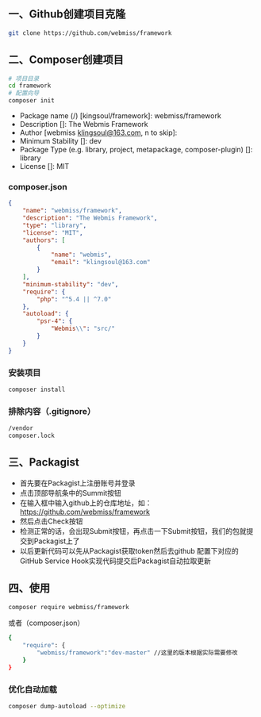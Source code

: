 ## 一、Github创建项目克隆
``` bash
git clone https://github.com/webmiss/framework
```

## 二、Composer创建项目
``` bash
# 项目目录
cd framework
# 配置向导
composer init
```
- Package name (<vendor>/<name>) [kingsoul/framework]: webmiss/framework
- Description []: The Webmis Framework
- Author [webmiss <klingsoul@163.com>, n to skip]: 
- Minimum Stability []: dev
- Package Type (e.g. library, project, metapackage, composer-plugin) []: library
- License []: MIT

### composer.json
``` json
{
    "name": "webmiss/framework",
    "description": "The Webmis Framework",
    "type": "library",
    "license": "MIT",
    "authors": [
        {
            "name": "webmis",
            "email": "klingsoul@163.com"
        }
    ],
    "minimum-stability": "dev",
    "require": {
        "php": "^5.4 || ^7.0"
    },
    "autoload": {
        "psr-4": {
            "Webmis\\": "src/"
        }
    }
}
```
### 安装项目
``` bash
composer install
```
### 排除内容（.gitignore）
``` bash
/vendor
composer.lock
```

## 三、Packagist
- 首先要在Packagist上注册账号并登录
- 点击顶部导航条中的Summit按钮
- 在输入框中输入github上的仓库地址，如：https://github.com/webmiss/framework
- 然后点击Check按钮
- 检测正常的话，会出现Submit按钮，再点击一下Submit按钮，我们的包就提交到Packagist上了
- 以后更新代码可以先从Packagist获取token然后去github 配置下对应的GitHub Service Hook实现代码提交后Packagist自动拉取更新

## 四、使用
``` bash
composer require webmiss/framework
```
或者（composer.json）
``` bash
{
    "require": {
        "webmiss/framework":"dev-master" //这里的版本根据实际需要修改
    }
}
```
### 优化自动加载
``` bash
composer dump-autoload --optimize
```
